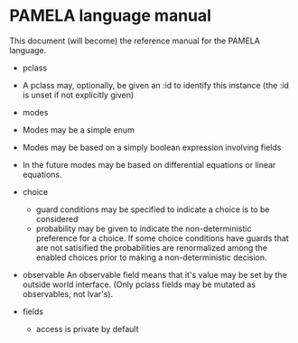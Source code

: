 # PAMELA language manual

This document (will become) the reference manual for the PAMELA language.

* pclass
 * A pclass may, optionally, be given an :id to identify this instance
   (the :id is unset if not explicitly given)

* modes
 * Modes may be a simple enum
 * Modes may be based on a simply boolean expression involving fields
 * In the future modes may be based on differential equations or
   linear equations.

* choice
  * guard conditions may be specified to indicate a choice is to be considered
  * probability may be given to indicate the non-deterministic preference
    for a choice. If some choice conditions have guards that are not satisified
    the probabilities are renormalized among the enabled choices prior to making
    a non-deterministic decision.

* observable
  An observable field means that it's value may be set by the
  outside world interface. (Only pclass fields may be mutated as observables,
  not lvar's).

* fields
  * access is private by default
